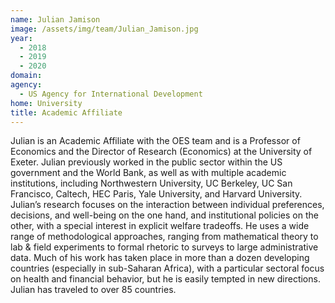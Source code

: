 ```yaml
---
name: Julian Jamison
image: /assets/img/team/Julian_Jamison.jpg
year: 
  - 2018
  - 2019
  - 2020
domain:
agency:
  - US Agency for International Development
home: University
title: Academic Affiliate
---
```


Julian is an Academic Affiliate with the OES team and is a Professor of Economics and the Director of Research (Economics) at the University of Exeter. Julian previously  worked in the public sector within the US government and the World Bank, as well as with multiple academic institutions, including Northwestern University, UC Berkeley, UC San Francisco, Caltech, HEC Paris, Yale University, and Harvard University. Julian’s research focuses on the interaction between individual preferences, decisions, and well-being on the one hand, and institutional policies on the other, with a special interest in explicit welfare tradeoffs. He uses a wide range of methodological approaches, ranging from mathematical theory to lab & field experiments to formal rhetoric to surveys to large administrative data. Much of his work has taken place in more than a dozen developing countries (especially in sub-Saharan Africa), with a particular sectoral focus on health and financial behavior, but he is easily tempted in new directions. Julian has traveled to over 85 countries.

